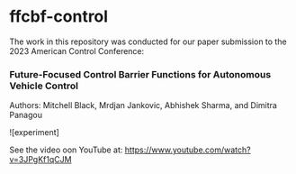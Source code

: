 # ffcbf-control

The work in this repository was conducted for our paper submission to the 2023 American Control Conference:

### Future-Focused Control Barrier Functions for Autonomous Vehicle Control

Authors: Mitchell Black, Mrdjan Jankovic, Abhishek Sharma, and Dimitra Panagou

![experiment]

See the video oon YouTube at: https://www.youtube.com/watch?v=3JPgKf1qCJM
